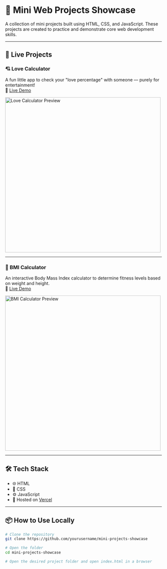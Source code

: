 # 🚀 Mini Web Projects Showcase

A collection of mini projects built using HTML, CSS, and JavaScript. These projects are created to practice and demonstrate core web development skills.

---

## 🌟 Live Projects

### 💘 Love Calculator
A fun little app to check your "love percentage" with someone — purely for entertainment!  
🔗 [Live Demo](https://love-calculator-two-mu.vercel.app/)

<img src="https://raw.githubusercontent.com/yourusername/assets/main/love-calculator-preview.png" alt="Love Calculator Preview" width="500"/>

---

### 🧮 BMI Calculator
An interactive Body Mass Index calculator to determine fitness levels based on weight and height.  
🔗 [Live Demo](https://bmi-calculator-lime-ten.vercel.app/)

<img src="https://raw.githubusercontent.com/yourusername/assets/main/bmi-calculator-preview.png" alt="BMI Calculator Preview" width="500"/>

---

## 🛠️ Tech Stack

- 🌐 HTML
- 🎨 CSS
- ⚙️ JavaScript
- 🔄 Hosted on [Vercel](https://vercel.com/)

---

## 📦 How to Use Locally

```bash
# Clone the repository
git clone https://github.com/yourusername/mini-projects-showcase

# Open the folder
cd mini-projects-showcase

# Open the desired project folder and open index.html in a browser
